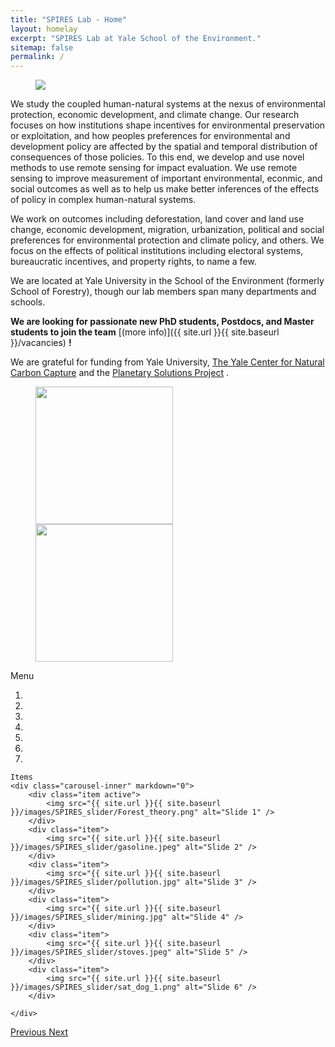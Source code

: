 ```yaml
---
title: "SPIRES Lab - Home"
layout: homelay
excerpt: "SPIRES Lab at Yale School of the Environment."
sitemap: false
permalink: /
---
```

<figure class="w-100 text-center">
  <img src="{{ site.url }}{{ site.baseurl }}/images/logopic/SPIRES_logo.png">
<!--   <img src="{{ site.url }}{{ site.baseurl }}/images/logopic/Logo_ERC.jpg" style="width: 110px"> -->
</figure>

We study the coupled human-natural systems at the nexus of environmental protection, economic development, and climate change. Our research focuses on how institutions shape incentives for environmental preservation or exploitation, and how peoples preferences for environmental and development policy are affected by the spatial and temporal distribution of consequences of those policies. To this end, we develop and use novel methods to use remote sensing for impact evaluation. We use remote sensing to improve measurement of important environmental, econmic, and social outcomes as well as to help us make better inferences of the effects of policy in complex human-natural systems.

We work on outcomes including deforestation, land cover and land use change, economic development, migration, urbanization, political and social preferences for environmental protection and climate policy, and others. We focus on the effects of political institutions including electoral systems, bureaucratic incentives, and property rights, to name a few. 

We are located at Yale University in the School of the Environment (formerly School of Forestry), though our lab members span many departments and schools.  

 **We are  looking for passionate new PhD students, Postdocs, and Master students to join the team** [(more info)]({{ site.url }}{{ site.baseurl }}/vacancies) **!**


We are grateful for funding from Yale University, [The Yale Center for Natural Carbon Capture](https://naturalcarboncapture.yale.edu/) and the [Planetary Solutions Project](https://planetarysolutions.yale.edu/) .

<figure class="fourth">
  <img src="{{ site.url }}{{ site.baseurl }}/images/logopic/YSE_logo.png" style="width: 220px">
  <img src="{{ site.url }}{{ site.baseurl }}/images/logopic/yale.png" style="width: 220px">
<!--   <img src="{{ site.url }}{{ site.baseurl }}/images/logopic/Logo_ERC.jpg" style="width: 110px"> -->
</figure>


<div markdown="0" id="carousel" class="carousel slide" data-ride="carousel" data-interval="4000" data-pause="hover" >
    Menu
    <ol class="carousel-indicators">
        <li data-target="#carousel" data-slide-to="0" class="active"></li>
        <li data-target="#carousel" data-slide-to="1"></li>
        <li data-target="#carousel" data-slide-to="2"></li>
        <li data-target="#carousel" data-slide-to="3"></li>
        <li data-target="#carousel" data-slide-to="4"></li>
        <li data-target="#carousel" data-slide-to="5"></li>
        <li data-target="#carousel" data-slide-to="6"></li>
    </ol>

    Items
    <div class="carousel-inner" markdown="0">
        <div class="item active">
            <img src="{{ site.url }}{{ site.baseurl }}/images/SPIRES_slider/Forest_theory.png" alt="Slide 1" />
        </div>
        <div class="item">
            <img src="{{ site.url }}{{ site.baseurl }}/images/SPIRES_slider/gasoline.jpeg" alt="Slide 2" />
        </div>
        <div class="item">
            <img src="{{ site.url }}{{ site.baseurl }}/images/SPIRES_slider/pollution.jpg" alt="Slide 3" />
        </div>
        <div class="item">
            <img src="{{ site.url }}{{ site.baseurl }}/images/SPIRES_slider/mining.jpg" alt="Slide 4" />
        </div>
        <div class="item">
            <img src="{{ site.url }}{{ site.baseurl }}/images/SPIRES_slider/stoves.jpeg" alt="Slide 5" />
        </div>       
        <div class="item">
            <img src="{{ site.url }}{{ site.baseurl }}/images/SPIRES_slider/sat_dog_1.png" alt="Slide 6" />
        </div>    

    </div>
  <a class="left carousel-control" href="#carousel" role="button" data-slide="prev">
    <span class="glyphicon glyphicon-chevron-left" aria-hidden="true"></span>
    <span class="sr-only">Previous</span>
  </a>
  <a class="right carousel-control" href="#carousel" role="button" data-slide="next">
    <span class="glyphicon glyphicon-chevron-right" aria-hidden="true"></span>
    <span class="sr-only">Next</span>
  </a>
</div>



<!-- <figure class="fourth">
  <img src="{{ site.url }}{{ site.baseurl }}/images/logopic/Logo_Leiden.jpg" style="width: 210px">
  <img src="{{ site.url }}{{ site.baseurl }}/images/logopic/Logo_Nanofront.jpg" style="width: 110px">
  <img src="{{ site.url }}{{ site.baseurl }}/images/logopic/Logo_NWO.jpg" style="width: 120px">
  <img src="{{ site.url }}{{ site.baseurl }}/images/logopic/Logo_ERC.jpg" style="width: 110px">
</figure> -->
